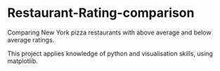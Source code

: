# Restaurant-Rating-comparison
Comparing New York pizza restaurants with above average and below average ratings.

This project applies knowledge of python and visualisation skills, using matplotlib.
